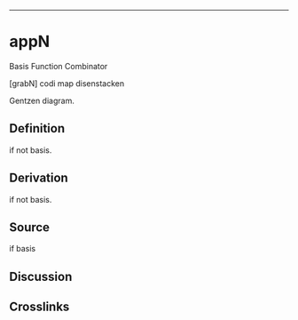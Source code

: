 ------------------------------------------------------------------------

# appN

Basis Function Combinator

\[grabN\] codi map disenstacken

Gentzen diagram.

## Definition

if not basis.

## Derivation

if not basis.

## Source

if basis

## Discussion

## Crosslinks
